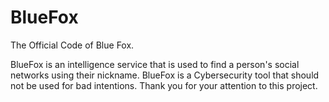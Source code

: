 # BlueFox
The Official Code of Blue Fox.

BlueFox is an intelligence service that is used to find a person's social networks using their nickname. BlueFox is a Cybersecurity tool that should not be used for bad intentions. Thank you for your attention to this project.
